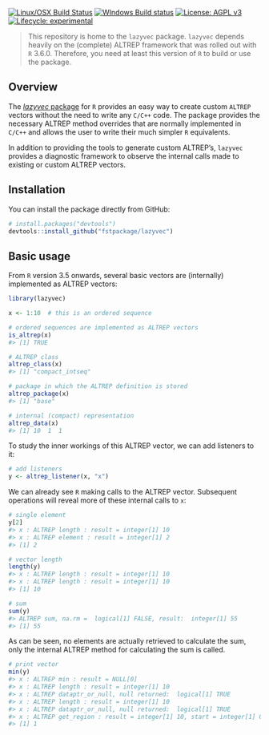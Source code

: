 
<!-- README.md is generated from README.Rmd. Please edit that file -->

<!-- <img src="logo.png" align="right" /> -->

[![Linux/OSX Build
Status](https://travis-ci.org/fstpackage/lazyvec.svg?branch=master)](https://travis-ci.org/fstpackage/lazyvec)
[![WIndows Build
status](https://ci.appveyor.com/api/projects/status/bfm7amtkyjvc2rk9?svg=true)](https://ci.appveyor.com/project/fstpackage/lazyvec)
[![License: AGPL
v3](https://img.shields.io/badge/License-AGPL%20v3-blue.svg)](https://www.gnu.org/licenses/agpl-3.0)
[![Lifecycle:
experimental](https://img.shields.io/badge/lifecycle-experimental-blue.svg)](https://www.tidyverse.org/lifecycle/#experimental)

> This repository is home to the `lazyvec` package. `lazyvec` depends
> heavily on the (complete) ALTREP framework that was rolled out with
> `R` 3.6.0. Therefore, you need at least this version of `R` to build
> or use the package.

## Overview

The [*lazyvec* package](https://github.com/fstpackage/lazyvec) for `R`
provides an easy way to create custom `ALTREP` vectors without the need
to write any `C/C++` code. The package provides the necessary ALTREP
method overrides that are normally implemented in `C/C++` and allows the
user to write their much simpler `R` equivalents.

In addition to providing the tools to generate custom ALTREP’s,
`lazyvec` provides a diagnostic framework to observe the internal calls
made to existing or custom ALTREP vectors.

## Installation

You can install the package directly from GitHub:

``` r
# install.packages("devtools")
devtools::install_github("fstpackage/lazyvec")
```

## Basic usage

From `R` version 3.5 onwards, several basic vectors are (internally)
implemented as ALTREP vectors:

``` r
library(lazyvec)

x <- 1:10  # this is an ordered sequence

# ordered sequences are implemented as ALTREP vectors
is_altrep(x)
#> [1] TRUE

# ALTREP class
altrep_class(x)
#> [1] "compact_intseq"

# package in which the ALTREP definition is stored
altrep_package(x)
#> [1] "base"

# internal (compact) representation
altrep_data(x)
#> [1] 10  1  1
```

To study the inner workings of this ALTREP vector, we can add listeners
to it:

``` r
# add listeners
y <- altrep_listener(x, "x")
```

We can already see `R` making calls to the ALTREP vector. Subsequent
operations will reveal more of these internal calls to `x`:

``` r
# single element
y[2]
#> x : ALTREP length : result = integer[1] 10
#> x : ALTREP element : result = integer[1] 2
#> [1] 2

# vector length
length(y)
#> x : ALTREP length : result = integer[1] 10
#> x : ALTREP length : result = integer[1] 10
#> [1] 10

# sum
sum(y)
#> ALTREP sum, na.rm =  logical[1] FALSE, result:  integer[1] 55
#> [1] 55
```

As can be seen, no elements are actually retrieved to calculate the sum,
only the internal ALTREP method for calculating the sum is called.

``` r
# print vector
min(y)
#> x : ALTREP min : result = NULL[0] 
#> x : ALTREP length : result = integer[1] 10
#> x : ALTREP dataptr_or_null, null returned:  logical[1] TRUE
#> x : ALTREP length : result = integer[1] 10
#> x : ALTREP dataptr_or_null, null returned:  logical[1] TRUE
#> x : ALTREP get_region : result = integer[1] 10, start = integer[1] 0, length = integer[1] 10
#> [1] 1
```
